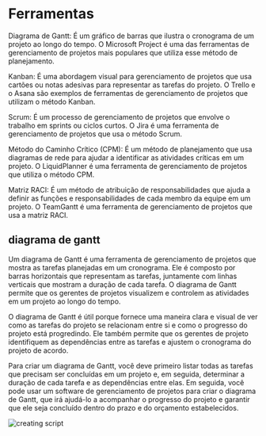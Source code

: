 # Ferramentas

Diagrama de Gantt: É um gráfico de barras que ilustra o cronograma de um projeto ao longo do tempo. O Microsoft Project é uma das ferramentas de gerenciamento de projetos mais populares que utiliza esse método de planejamento.

Kanban: É uma abordagem visual para gerenciamento de projetos que usa cartões ou notas adesivas para representar as tarefas do projeto. O Trello e o Asana são exemplos de ferramentas de gerenciamento de projetos que utilizam o método Kanban.

Scrum: É um processo de gerenciamento de projetos que envolve o trabalho em sprints ou ciclos curtos. O Jira é uma ferramenta de gerenciamento de projetos que usa o método Scrum.

Método do Caminho Crítico (CPM): É um método de planejamento que usa diagramas de rede para ajudar a identificar as atividades críticas em um projeto. O LiquidPlanner é uma ferramenta de gerenciamento de projetos que utiliza o método CPM.

Matriz RACI: É um método de atribuição de responsabilidades que ajuda a definir as funções e responsabilidades de cada membro da equipe em um projeto. O TeamGantt é uma ferramenta de gerenciamento de projetos que usa a matriz RACI.


## diagrama de gantt

Um diagrama de Gantt é uma ferramenta de gerenciamento de projetos que mostra as tarefas planejadas em um cronograma. Ele é composto por barras horizontais que representam as tarefas, juntamente com linhas verticais que mostram a duração de cada tarefa. O diagrama de Gantt permite que os gerentes de projetos visualizem e controlem as atividades em um projeto ao longo do tempo.

O diagrama de Gantt é útil porque fornece uma maneira clara e visual de ver como as tarefas do projeto se relacionam entre si e como o progresso do projeto está progredindo. Ele também permite que os gerentes de projeto identifiquem as dependências entre as tarefas e ajustem o cronograma do projeto de acordo.

Para criar um diagrama de Gantt, você deve primeiro listar todas as tarefas que precisam ser concluídas em um projeto e, em seguida, determinar a duração de cada tarefa e as dependências entre elas. Em seguida, você pode usar um software de gerenciamento de projetos para criar o diagrama de Gantt, que irá ajudá-lo a acompanhar o progresso do projeto e garantir que ele seja concluído dentro do prazo e do orçamento estabelecidos.

![creating script](/images/gantt.png)

